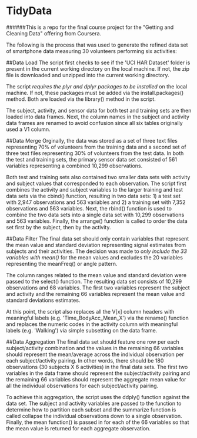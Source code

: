 # TidyData

######This is a repo for the final course project for the "Getting and Cleaning Data" offering from Coursera.

The following is the process that was used to generate the refined data set of smartphone data measuring 30 volunteers performing six activities:

##Data Load
The script first checks to see if the 'UCI HAR Dataset' folder is present in the current working directory on the local machine. If not, the zip file is downloaded and unzipped into the current working directory.

The script *requires the plyr and dplyr packages to be installed* on the local machine. If not, these packages must be added via the install.packages() method. Both are loaded via the library() method in the script.

The subject, activity, and sensor data for both test and training sets are then loaded into data frames. Next, the column names in the subject and activity data frames are renamed to avoid confusion since all six tables originally used a V1 column.

##Data Merge
Orginally, the data was stored as a set of three text files representing 70% of volunteers from the training data and a second set of three text files representing 30% of volunteers from the test data. In both the test and training sets, the primary sensor data set consisted of 561 variables representing a combined 10,299 observations. 

Both test and training sets also contained two smaller data sets with activity and subject values that corresponded to each observation. The script first combines the activity and subject variables to the larger training and test data sets via the cbind() function, resulting in two data sets: 1) a test set with 2,947 observations and 563 variables and 2) a training set with 7,352 observations and 563 variables. Next, the rbind() function is used to combine the two data sets into a single data set with 10,299 observations and 563 variables. Finally, the arrange() function is called to order the data set first by the subject, then by the activity.

##Data Filter
The final data set should only contain variables that represent the mean value and standard deviation representing signal estimates from subjects and their activities. The decision was made to *only include the 33 variables with mean()* for the mean values and excludes the 20 variables representing the meanFreq() or angle pattern.

The column ranges related to the mean value and standard deviation were passed to the select() function. The resulting data set consists of 10,299 observations and 68 variables. The first two variables represent the subject and activity and the remaining 66 variables represent the mean value and standard deviations estimates.

At this point, the script also replaces all the V[x] column headers with meaningful labels (e.g. 'Time_BodyAcc_Mean_X') via the rename() function and replaces the numeric codes in the activity column with meaningful labels (e.g. 'Walking') via simple subsetting on the data frame.

##Data Aggregation
The final data set should feature one row per each subject/activity combination and the values in the remaining 66 variables should represent the mean/average across the individual observation per each subject/activity pairing. In other words, there should be 180 observations (30 subjects X 6 activities) in the final data sets. The first two variables in the data frame should represent the subject/activity pairing and the remaining 66 variables should represent the aggregate mean value for all the individual observations for each subject/activity pairing.

To achieve this aggregation, the script uses the ddply() function against the data set. The subject and activity variables are passed to the function to determine how to partition each subset and the summarize function is called collapse the individual observations down to a single observation. Finally, the mean function() is passed in for each of the 66 variables so that the mean value is returned for each aggregate observation.
